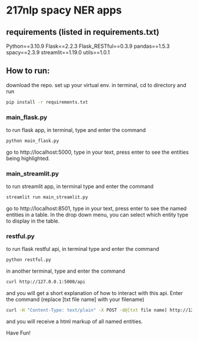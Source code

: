 # 217nlp spacy NER apps

## requirements (listed in requirements.txt)
Python==3.10.9
Flask==2.2.3
Flask_RESTful==0.3.9
pandas==1.5.3
spacy==2.3.9
streamlit==1.19.0
utils==1.0.1

## How to run:

download the repo. set up your virtual env. in terminal, cd to directory and run
```sh
pip install -r requirements.txt 
```

### main_flask.py
to run flask app, in terminal, type and enter the command 
```sh
python main_flask.py
```
go to http://localhost:5000, type in your text, press enter to see the entities being highlighted. 

### main_streamlit.py
to run streamlit app, in terminal type and enter the command
```sh
streamlit run main_streamlit.py
```
go to http://localhost:8501, type in your text, press enter to see the named entities in a table. In the drop down menu, you can select which entity type to display in the table.  

### restful.py
to run flask restful api, in terminal type and enter the command
```sh
python restful.py
```
in another terminal, type and enter the command 
```sh
curl http://127.0.0.1:5000/api
```
and you will get a short explanation of how to interact with this api. Enter the command (replace [txt file name] with your filename)
```sh
curl -H "Content-Type: text/plain" -X POST -d@[txt file name] http://127.0.0.1:5000/api
```
and you will receive a html markup of all named entities. 

Have Fun!
